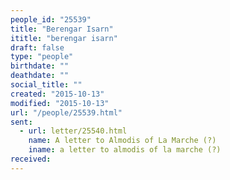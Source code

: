 ```yaml
---
people_id: "25539"
title: "Berengar Isarn"
ititle: "berengar isarn"
draft: false
type: "people"
birthdate: ""
deathdate: ""
social_title: ""
created: "2015-10-13"
modified: "2015-10-13"
url: "/people/25539.html"
sent:
  - url: letter/25540.html
    name: A letter to Almodis of La Marche (?)
    iname: a letter to almodis of la marche (?)
received:
---
```


